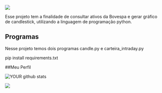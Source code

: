 
<img src="https://img.shields.io/static/v1?label=Version&message=1.0&color=7159c1&style=for-the-badge&logo=ghost"/>


Esse projeto tem a finalidade de consultar ativos da Bovespa e gerar gráfico de candlestick, utilizando a linguagem  de programação python.

## Programas
<p align="left">Nesse projeto temos dois programas candle.py e carteira_intraday.py</p>


pip install requirements.txt 



##Meu Perfil

![YOUR github stats](https://github-readme-stats.vercel.app/api?username=rafaelsuzano)

 [<img src="https://img.shields.io/badge/linkedin-%230077B5.svg?&style=for-the-badge&logo=linkedin&logoColor=white" />](https://www.linkedin.com/in/rafaelsuzano/)
